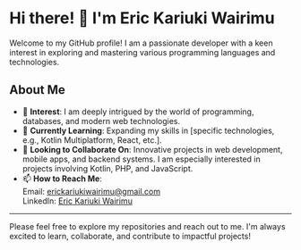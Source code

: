 # Hi there! 👋 I'm Eric Kariuki Wairimu

Welcome to my GitHub profile! I am a passionate developer with a keen interest in exploring and mastering various programming languages and technologies.

## About Me
- 🌟 **Interest**: I am deeply intrigued by the world of programming, databases, and modern web technologies.
- 🌱 **Currently Learning**: Expanding my skills in [specific technologies, e.g., Kotlin Multiplatform, React, etc.].  
- 💼 **Looking to Collaborate On**: Innovative projects in web development, mobile apps, and backend systems. I am especially interested in projects involving Kotlin, PHP, and JavaScript.
- 📫 **How to Reach Me**:  
  Email: [erickariukiwairimu@gmail.com](mailto:erickariukiwairimu@gmail.com)  
  LinkedIn: [Eric Kariuki Wairimu](www.linkedin.com/in/eric-kariuki-wairimu-4507a2227)  
  <!---Portfolio: [My Portfolio](https://your-portfolio-link.com) *(if applicable)*--->

---

Please feel free to explore my repositories and reach out to me. I'm always excited to learn, collaborate, and contribute to impactful projects!
